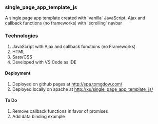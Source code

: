 ### single_page_app_template_js

A single page app template created with 'vanilla' JavaScript, Ajax and callback functions (no frameworks) with 'scrolling' navbar 

### Technologies

1.  JavaScript  with Ajax and callback functions (no Frameworks)
2.  HTML
3.  Sass/CSS
4.  Developed with VS Code as IDE

#### Deployment

1. Deployed on github pages at   <http://spa.tomgdow.com/>
2. Deployed locally on apache at <http://xu/single_page_app_template_js/>

#### To Do

1. Remove callback functions in favor of promises
2. Add data binding example
